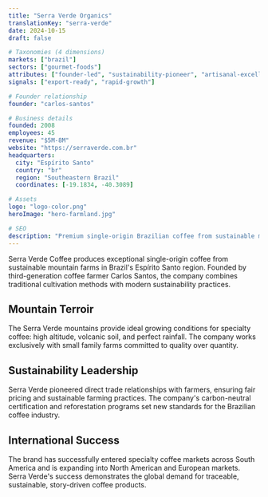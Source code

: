 ```yaml
---
title: "Serra Verde Organics"
translationKey: "serra-verde"
date: 2024-10-15
draft: false

# Taxonomies (4 dimensions)
markets: ["brazil"]
sectors: ["gourmet-foods"]
attributes: ["founder-led", "sustainability-pioneer", "artisanal-excellence", "regional-icon"]
signals: ["export-ready", "rapid-growth"]

# Founder relationship
founder: "carlos-santos"

# Business details
founded: 2008
employees: 45
revenue: "$5M-8M"
website: "https://serraverde.com.br"
headquarters:
  city: "Espírito Santo"
  country: "br"
  region: "Southeastern Brazil"
  coordinates: [-19.1834, -40.3089]

# Assets
logo: "logo-color.png"
heroImage: "hero-farmland.jpg"

# SEO
description: "Premium single-origin Brazilian coffee from sustainable mountain farms in Espírito Santo"
---
```


Serra Verde Coffee produces exceptional single-origin coffee from sustainable mountain farms in Brazil's Espírito Santo region. Founded by third-generation coffee farmer Carlos Santos, the company combines traditional cultivation methods with modern sustainability practices.

## Mountain Terroir

The Serra Verde mountains provide ideal growing conditions for specialty coffee: high altitude, volcanic soil, and perfect rainfall. The company works exclusively with small family farms committed to quality over quantity.

## Sustainability Leadership

Serra Verde pioneered direct trade relationships with farmers, ensuring fair pricing and sustainable farming practices. The company's carbon-neutral certification and reforestation programs set new standards for the Brazilian coffee industry.

## International Success

The brand has successfully entered specialty coffee markets across South America and is expanding into North American and European markets. Serra Verde's success demonstrates the global demand for traceable, sustainable, story-driven coffee products.
